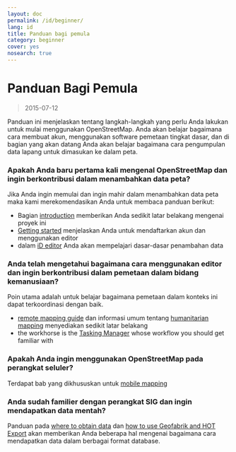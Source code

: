 ```yaml
---
layout: doc
permalink: /id/beginner/
lang: id
title: Panduan bagi pemula
category: beginner
cover: yes
nosearch: true
---
```


Panduan Bagi Pemula
================

> 2015-07-12  

Panduan ini menjelaskan tentang langkah-langkah yang perlu Anda lakukan untuk mulai menggunakan OpenStreetMap. Anda akan belajar bagaimana cara membuat akun, menggunakan software pemetaan tingkat dasar, dan di bagian yang akan datang Anda akan belajar bagaimana cara pengumpulan data lapang untuk dimasukan ke dalam peta.  

### Apakah Anda baru pertama kali mengenal OpenStreetMap dan ingin berkontribusi dalam menambahkan data peta?

Jika Anda ingin memulai dan  ingin mahir dalam menambahkan data peta maka kami merekomendasikan Anda untuk membaca panduan berikut:
- Bagian [introduction](/en/beginner/introduction/) memberikan Anda sedikit latar belakang mengenai proyek ini
- [Getting started](/en/beginner/start-osm/) menjelaskan Anda untuk mendaftarkan akun dan menggunakan editor
- dalam [iD editor](/en/beginner/id-editor/) Anda akan mempelajari dasar-dasar penambahan data


### Anda telah mengetahui bagaimana cara menggunakan editor dan ingin berkontribusi dalam pemetaan dalam bidang kemanusiaan?

Poin utama adalah untuk belajar bagaimana pemetaan dalam konteks ini dapat terkoordinasi dengan baik. 
- [remote mapping guide](/en/coordination/HOT-Remote-Response-Guide/) dan informasi umum tentang [humanitarian mapping](/en/coordination/humanitarian/) menyediakan sedikit latar belakang
- the workhorse is the [Tasking Manager](/en/coordination/tasking-manager3/) whose workflow you should get familiar with

### Apakah Anda ingin menggunakan OpenStreetMap pada perangkat seluler?

Terdapat bab yang dikhususkan untuk [mobile mapping](/en/mobile-mapping/)


### Anda sudah familier dengan perangkat SIG dan ingin mendapatkan data mentah?

Panduan pada [where to obtain data](/en/osm-data/getting-data/) dan [how to use Geofabrik and HOT Export](/en/osm-data/geofabrik-and-hot-export/) akan memberikan Anda beberapa hal mengenai bagaimana cara mendapatkan data dalam berbagai format database.